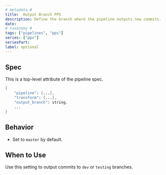 ```yaml
---
# metadata # 
title:  Output Branch PPS
description: Define the branch where the pipeline outputs new commits.
date: 
# taxonomy #
tags: ["pipelines", "pps"]
series: ["pps"]
seriesPart:
label: optional
---
```


## Spec
This is a top-level attribute of the pipeline spec. 

```s
{
    "pipeline": {...},
    "transform": {...},
    "output_branch": string,
    ...
}

```

## Behavior 

-  Set to `master` by default. 

## When to Use

Use this setting to output commits to `dev` or `testing` branches. 
